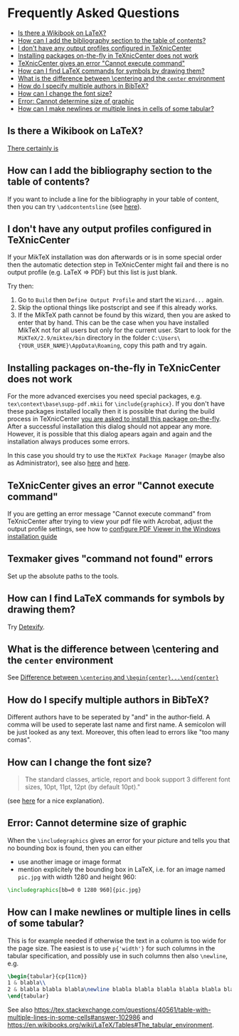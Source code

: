 # Frequently Asked Questions

<!-- Refresh TOC with 'shinclude -c xml -i faq.md' -->

<!-- BEGIN-MARKDOWN-TOC -->
* [Is there a Wikibook on LaTeX?](#is-there-a-wikibook-on-latex)
* [How can I add the bibliography section to the table of contents?](#how-can-i-add-the-bibliography-section-to-the-table-of-contents)
* [I don't have any output profiles configured in TeXnicCenter](#i-don-t-have-any-output-profiles-configured-in-texniccenter)
* [Installing packages on-the-fly in TeXnicCenter does not work](#installing-packages-on-the-fly-in-texniccenter-does-not-work)
* [TeXnicCenter gives an error "Cannot execute command"](#texniccenter-gives-an-error--cannot-execute-command-)
* [How can I find LaTeX commands for symbols by drawing them?](#how-can-i-find-latex-commands-for-symbols-by-drawing-them)
* [What is the difference between \centering and the `center` environment](#what-is-the-difference-between--centering-and-the-center-environment)
* [How do I specify multiple authors in BibTeX?](#how-do-i-specify-multiple-authors-in-bibtex)
* [How can I change the font size?](#how-can-i-change-the-font-size)
* [Error: Cannot determine size of graphic](#error-cannot-determine-size-of-graphic)
* [How can I make newlines or multiple lines in cells of some tabular?](#how-can-i-make-newlines-or-multiple-lines-in-cells-of-some-tabular)

<!-- END-MARKDOWN-TOC -->

## Is there a Wikibook on LaTeX?

[There certainly is](http://en.wikibooks.org/wiki/LaTeX)

## How can I add the bibliography section to the table of contents?

If you want to include a line for the bibliography in your table of content,
then you can try `\addcontentsline` (see [here](http://www.weinelt.de/latex/addcontentsline.html)).

## I don't have any output profiles configured in TeXnicCenter

If your MikTeX installation was don afterwards or is in some special order
then the automatic detection step in TeXnicCenter might fail and there is no
output profile (e.g. LaTeX => PDF) but this list is just blank.

Try then:

1. Go to `Build` then `Define Output Profile` and start the `Wizard...` again.
1. Skip the optional things like postscript and see if this already works.
1. If the MikTeX path cannot be found by this wizard, then you are asked to enter that
by hand. This can be the case when you have installed MikTeX not for all users but
only for the current user. Start to look for the `MiKTeX/2.9/miktex/bin` directory
in the folder `C:\Users\{YOUR_USER_NAME}\AppData\Roaming`, copy this path and try again.

## Installing packages on-the-fly in TeXnicCenter does not work

For the more advanced exercises you need special packages, e.g. `tex\context\base\supp-pdf.mkii`
for `\include{graphicx}`. If you don't have these packages installed locally then
it is possible that during the build process in TeXnicCenter [you are asked to install
this package on-the-fly](https://i.stack.imgur.com/b1b0y.png). After a successful installation
this dialog should not appear any more. However, it is possible that this dialog
apears again and again and the installation always produces some errors.

In this case you should try to use the `MiKTeX Package Manager` (maybe also as Administrator),
see also [here](http://tex.stackexchange.com/questions/49338/miktex-2-9-install-packages-on-the-fly)
and [here](http://latex-community.org/forum/viewtopic.php?t=9034).

## TeXnicCenter gives an error "Cannot execute command"

If you are getting an error message "Cannot execute command" from TeXnicCenter
after trying to view your pdf file with Acrobat, adjust the output profile
settings, see how to  [configure PDF Viewer in the Windows installation guide](https://github.com/UB-Mannheim/sci-work-course/blob/master/doc/install-windows.md#configure-pdf-viewer-optional)

## Texmaker gives "command not found" errors

Set up the absolute paths to the tools.

## How can I find LaTeX commands for symbols by drawing them?

Try [Detexify](http://detexify.kirelabs.org/classify.html).

## What is the difference between \centering and the `center` environment

See [Difference between `\centering` and `\begin{center}...\end{center}`](http://texblog.net/latex-archive/layout/center-centering/)

## How do I specify multiple authors in BibTeX?

Different authors have to be seperated by "and" in the author-field. A comma
will be used to seperate last name and first name. A semicolon will be just
looked as any text. Moreover, this often lead to errors like "too many comas".

## How can I change the font size?

> The standard classes, article, report and book support 3 different font sizes, 10pt, 11pt, 12pt (by default 10pt)." 

(see [here](http://texblog.org/2012/08/29/changing-the-font-size-in-latex/) for a nice explanation).

## Error: Cannot determine size of graphic

When the `\includegraphics` gives an error for your picture and tells you that no
bounding box is found, then you can either
* use another image or image format
* mention explicitely the bounding box in LaTeX, i.e. for an image named `pic.jpg`
with width 1280 and height 960:
```latex
\includegraphics[bb=0 0 1280 960]{pic.jpg}
```

## How can I make newlines or multiple lines in cells of some tabular?

This is for example needed if otherwise the text in a column is too wide for the page size.
The easiest is to use `p{'width'}` for such columns in the tabular specification, and possibly
use in such columns then also `\newline`, e.g.
```tex
\begin{tabular}{cp{11cm}}
1 & blabla\\
2 & blabla blabla blabla\newline blabla blabla blabla blabla blabla blabla blabla blabla blabla blabla blabla blabla blabla blabla blabla blabla blabla blabla blabla blabla blabla blabla blabla 
\end{tabular}
```
See also https://tex.stackexchange.com/questions/40561/table-with-multiple-lines-in-some-cells#answer-102986 and https://en.wikibooks.org/wiki/LaTeX/Tables#The_tabular_environment.
